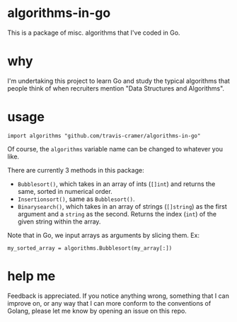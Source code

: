 # algorithms-in-go
This is a package of misc. algorithms that I've coded in Go.

# why
I'm undertaking this project to learn Go and study the typical algorithms that people think of when
recruiters mention "Data Structures and Algorithms".

# usage

```
import algorithms "github.com/travis-cramer/algorithms-in-go"
```  
Of course, the `algorithms` variable name can be changed to whatever you like.

There are currently 3 methods in this package:
* `Bubblesort()`, which takes in an array of ints (`[]int`) and returns the same, sorted in numerical order.
* `Insertionsort()`, same as `Bubblesort()`.
* `Binarysearch()`, which takes in an array of strings (`[]string`) as the first argument and a `string` as the 
second. Returns the index (`int`) of the given string within the array.

Note that in Go, we input arrays as arguments by slicing them. Ex:  
```
my_sorted_array = algorithms.Bubblesort(my_array[:])
```

# help me
Feedback is appreciated. If you notice anything wrong, something that I can improve on, or any way that I can more
conform to the conventions of Golang, please let me know by opening an issue on this repo.
